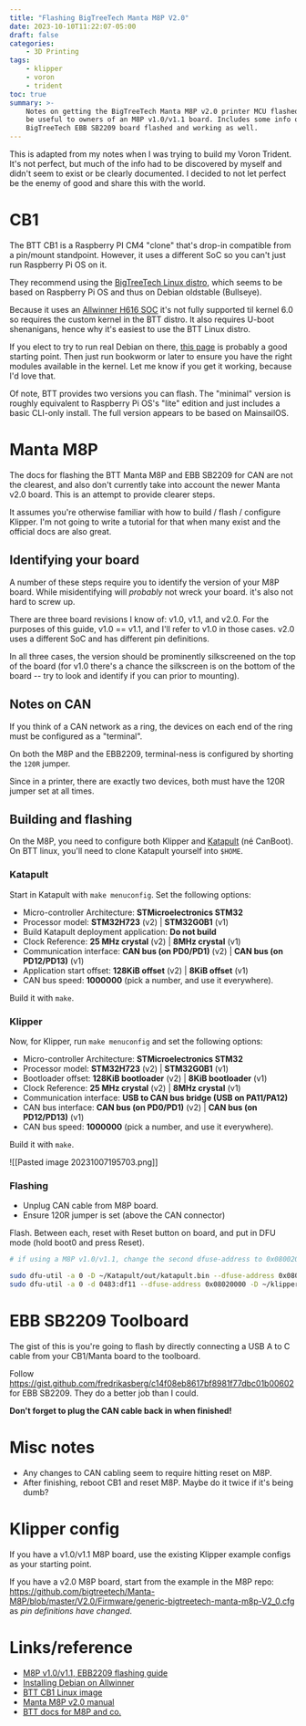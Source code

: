 ```yaml
---
title: "Flashing BigTreeTech Manta M8P V2.0"
date: 2023-10-10T11:22:07-05:00
draft: false
categories:
    - 3D Printing
tags:
    - klipper
    - voron
    - trident
toc: true
summary: >-
    Notes on getting the BigTreeTech Manta M8P v2.0 printer MCU flashed and working, plus some clarifying points that should
    be useful to owners of an M8P v1.0/v1.1 board. Includes some info on how to configure for CANbus and how to get the
    BigTreeTech EBB SB2209 board flashed and working as well.
---
```


This is adapted from my notes when I was trying to build my Voron Trident. It's not perfect, but much of the info had to be discovered by myself and didn't seem to exist or be clearly documented. I decided to not let perfect be the enemy of good and share this with the world.
# CB1

The BTT CB1 is a Raspberry PI CM4 "clone" that's drop-in compatible from a pin/mount standpoint. However, it uses a different SoC so you can't just run Raspberry Pi OS on it.

They recommend using the [BigTreeTech Linux distro](https://github.com/bigtreetech/CB1/releases), which seems to be based on Raspberry Pi OS and thus on Debian oldstable (Bullseye).

Because it uses an [Allwinner H616 SOC](https://linux-sunxi.org/H616) it's not fully supported til kernel 6.0 so requires the custom kernel in the BTT distro. It also requires U-boot shenanigans, hence why it's easiest to use the BTT Linux distro.

If you elect to try to run real Debian on there, [this page](https://wiki.debian.org/InstallingDebianOn/Allwinner#U-boot_versions_for_sunxi-based_systems) is probably a good starting point. Then just run bookworm or later to ensure you have the right modules available in the kernel. Let me know if you get it working, because I'd love that.

Of note, BTT provides two versions you can flash. The "minimal" version is roughly equivalent to Raspberry Pi OS's "lite" edition and just includes a basic CLI-only install. The full version appears to be based on MainsailOS.

# Manta M8P

The docs for flashing the BTT Manta M8P and EBB SB2209 for CAN are not the clearest, and also don't currently take into account the newer Manta v2.0 board. This is an attempt to provide clearer steps.

It assumes you're otherwise familiar with how to build / flash / configure Klipper. I'm not going to write a tutorial for that when many exist and the official docs are also great.

## Identifying your board

A number of these steps require you to identify the version of your M8P board. While misidentifying will _probably_ not wreck your board. it's also not hard to screw up.

There are three board revisions I know of: v1.0, v1.1, and v2.0. For the purposes of this guide, v1.0 == v1.1, and I'll refer to v1.0 in those cases. v2.0 uses a different SoC and has different pin definitions.

In all three cases, the version should be prominently silkscreened on the top of the board (for v1.0 there's a chance the silkscreen is on the bottom of the board -- try to look and identify if you can prior to mounting).

## Notes on CAN

If you think of a CAN network as a ring, the devices on each end of the ring must be configured as a "terminal".

On both the M8P and the EBB2209, terminal-ness is configured by shorting the `120R` jumper.

Since in a printer, there are exactly two devices, both must have the 120R jumper set at all times.

## Building and flashing

On the M8P, you need to configure both Klipper and [Katapult](https://github.com/Arksine/katapult) (né CanBoot). On BTT linux, you'll need to clone Katapult yourself into `$HOME`.

### Katapult

Start in Katapult with `make menuconfig`. Set the following options:

- Micro-controller Architecture: **STMicroelectronics STM32**
- Processor model: **STM32H723** (v2) | **STM32G0B1** (v1)
- Build Katapult deployment application: **Do not build**
- Clock Reference: **25 MHz crystal** (v2) | **8MHz crystal** (v1)
- Communication interface: **CAN bus (on PD0/PD1)** (v2) | **CAN bus (on PD12/PD13)** (v1)
- Application start offset: **128KiB offset** (v2) | **8KiB offset** (v1)
- CAN bus speed: **1000000** (pick a number, and use it everywhere).

Build it with `make`.

### Klipper

Now, for Klipper, run `make menuconfig` and set the following options:

- Micro-controller Architecture: **STMicroelectronics STM32**
- Processor model: **STM32H723** (v2) | **STM32G0B1** (v1)
- Bootloader offset: **128KiB bootloader** (v2) | **8KiB bootloader** (v1)
- Clock Reference: **25 MHz crystal** (v2) | **8MHz crystal** (v1)
- Communication interface: **USB to CAN bus bridge (USB on PA11/PA12)**
- CAN bus interface: **CAN bus (on PD0/PD1)** (v2) | **CAN bus (on PD12/PD13)** (v1)
- CAN bus speed: **1000000** (pick a number, and use it everywhere).

Build it with `make`.

![[Pasted image 20231007195703.png]]

### Flashing

- Unplug CAN cable from M8P board.
- Ensure 120R jumper is set (above the CAN connector)

Flash. Between each, reset with Reset button on board, and put in DFU mode (hold boot0 and press Reset).

```bash
# if using a M8P v1.0/v1.1, change the second dfuse-address to 0x08002000

sudo dfu-util -a 0 -D ~/Katapult/out/katapult.bin --dfuse-address 0x08000000:force:leave -d 0483:df11
sudo dfu-util -a 0 -d 0483:df11 --dfuse-address 0x08020000 -D ~/klipper/out/klipper.bin
```

# EBB SB2209 Toolboard

The gist of this is you're going to flash by directly connecting a USB A to C cable from your CB1/Manta board to the toolboard.

Follow https://gist.github.com/fredrikasberg/c14f08eb8617bf8981f77dbc01b00602 for EBB SB2209. They do a better job than I could.

**Don't forget to plug the CAN cable back in when finished!**

# Misc notes

- Any changes to CAN cabling seem to require hitting reset on M8P.
- After finishing, reboot CB1 and reset M8P. Maybe do it twice if it's being dumb?

# Klipper config

If you have a v1.0/v1.1 M8P board, use the existing Klipper example configs as your starting point.

If you have a v2.0 M8P board, start from the example in the M8P repo: https://github.com/bigtreetech/Manta-M8P/blob/master/V2.0/Firmware/generic-bigtreetech-manta-m8p-V2_0.cfg as *pin definitions have changed*.

# Links/reference

- [M8P v1.0/v1.1, EBB2209 flashing guide](https://gist.github.com/fredrikasberg/c14f08eb8617bf8981f77dbc01b00602)
- [Installing Debian on Allwinner](https://wiki.debian.org/InstallingDebianOn/Allwinner#U-boot_versions_for_sunxi-based_systems)
- [BTT CB1 Linux image](https://github.com/bigtreetech/CB1/releases)
- [Manta M8P v2.0 manual](https://github.com/bigtreetech/Manta-M8P/blob/master/V2.0/BIGTREETECH%20MANTA%20M8P%20V2.0%20User%20Manual.pdf)
- [BTT docs for M8P and co.](https://bigtreetech.github.io/docs/M8P.html)

